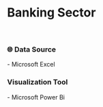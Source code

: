 <h1>Banking Sector</h1>
<br>
<h3>🌐 Data Source</h3>
- Microsoft Excel
<br>
<h3>Visualization Tool</h3>
- Microsoft Power Bi
